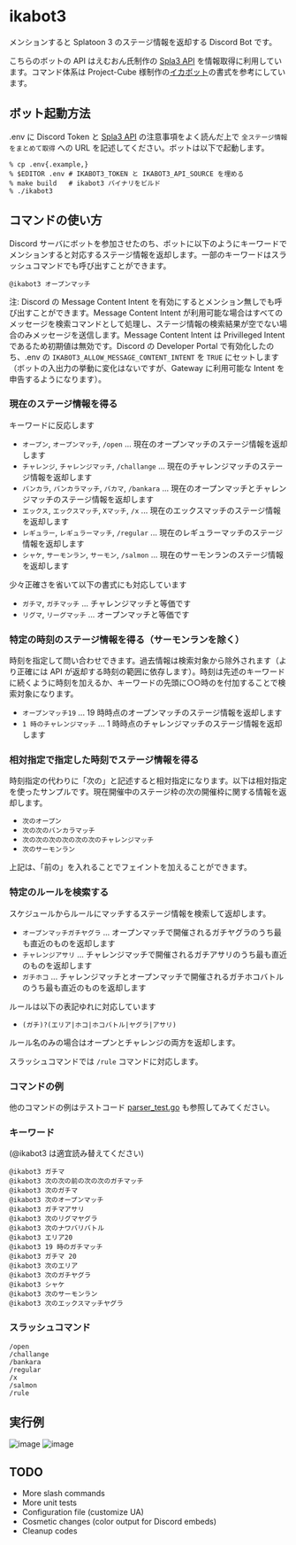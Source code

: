 # ikabot3
メンションすると Splatoon 3 のステージ情報を返却する Discord Bot です。

こちらのボットの API はえむおん氏制作の [Spla3 API](https://spla3.yuu26.com/) を情報取得に利用しています。コマンド体系は Project-Cube 様制作の[イカボット](https://cube-library.net/works/co-production-works/splatoon2-bot-discord/)の書式を参考にしています。

## ボット起動方法
.env に Discord Token と [Spla3 API](https://spla3.yuu26.com/) の注意事項をよく読んだ上で `全ステージ情報をまとめて取得` への URL を記述してください。ボットは以下で起動します。
```
% cp .env{.example,}
% $EDITOR .env # IKABOT3_TOKEN と IKABOT3_API_SOURCE を埋める
% make build   # ikabot3 バイナリをビルド
% ./ikabot3
```

## コマンドの使い方
Discord サーバにボットを参加させたのち、ボットに以下のようにキーワードでメンションすると対応するステージ情報を返却します。一部のキーワードはスラッシュコマンドでも呼び出すことができます。
```
@ikabot3 オープンマッチ
```

注: Discord の Message Content Intent を有効にするとメンション無しでも呼び出すことができます。Message Content Intent が利用可能な場合はすべてのメッセージを検索コマンドとして処理し、ステージ情報の検索結果が空でない場合のみメッセージを送信します。Message Content Intent は Privilleged Intent であるため初期値は無効です。Discord の Developer Portal で有効化したのち、.env の `IKABOT3_ALLOW_MESSAGE_CONTENT_INTENT` を `TRUE` にセットします（ボットの入出力の挙動に変化はないですが、Gateway に利用可能な Intent を申告するようになります）。

### 現在のステージ情報を得る
キーワードに反応します
- `オープン`, `オープンマッチ`, `/open` ... 現在のオープンマッチのステージ情報を返却します
- `チャレンジ`, `チャレンジマッチ`, `/challange` ... 現在のチャレンジマッチのステージ情報を返却します
- `バンカラ`, `バンカラマッチ`, `バカマ`, `/bankara` ... 現在のオープンマッチとチャレンジマッチのステージ情報を返却します
- `エックス`, `エックスマッチ`, `Xマッチ`, `/x` ... 現在のエックスマッチのステージ情報を返却します
- `レギュラー`, `レギュラーマッチ`, `/regular` ... 現在のレギュラーマッチのステージ情報を返却します
- `シャケ`, `サーモンラン`, `サーモン`, `/salmon` ... 現在のサーモンランのステージ情報を返却します

少々正確さを省いて以下の書式にも対応しています
- `ガチマ`, `ガチマッチ` ... チャレンジマッチと等価です
- `リグマ`, `リーグマッチ` ... オープンマッチと等価です

### 特定の時刻のステージ情報を得る（サーモンランを除く）
時刻を指定して問い合わせできます。過去情報は検索対象から除外されます（より正確には API が返却する時刻の範囲に依存します）。時刻は先述のキーワードに続くように時刻を加えるか、キーワードの先頭に○○時のを付加することで検索対象になります。

- `オープンマッチ19` ... 19 時時点のオープンマッチのステージ情報を返却します
- `1 時のチャレンジマッチ` ... 1 時時点のチャレンジマッチのステージ情報を返却します

### 相対指定で指定した時刻でステージ情報を得る
時刻指定の代わりに「次の」と記述すると相対指定になります。以下は相対指定を使ったサンプルです。現在開催中のステージ枠の次の開催枠に関する情報を返却します。
- `次のオープン`
- `次の次のバンカラマッチ`
- `次の次の次の次の次の次のチャレンジマッチ`
- `次のサーモンラン`

上記は、「前の」を入れることでフェイントを加えることができます。

### 特定のルールを検索する
スケジュールからルールにマッチするステージ情報を検索して返却します。
- `オープンマッチガチヤグラ` ... オープンマッチで開催されるガチヤグラのうち最も直近のものを返却します
- `チャレンジアサリ` ... チャレンジマッチで開催されるガチアサリのうち最も直近のものを返却します
- `ガチホコ` ... チャレンジマッチとオープンマッチで開催されるガチホコバトルのうち最も直近のものを返却します

ルールは以下の表記ゆれに対応しています
- `(ガチ)?(エリア|ホコ|ホコバトル|ヤグラ|アサリ)`

ルール名のみの場合はオープンとチャレンジの両方を返却します。

スラッシュコマンドでは `/rule` コマンドに対応します。


### コマンドの例
他のコマンドの例はテストコード [parser_test.go](./parser_test.go) も参照してみてください。

### キーワード
(@ikabot3 は適宜読み替えてください)
```
@ikabot3 ガチマ
@ikabot3 次の次の前の次の次のガチマッチ
@ikabot3 次のガチマ
@ikabot3 次のオープンマッチ
@ikabot3 ガチマアサリ
@ikabot3 次のリグマヤグラ
@ikabot3 次のナワバリバトル
@ikabot3 エリア20
@ikabot3 19 時のガチマッチ
@ikabot3 ガチマ 20
@ikabot3 次のエリア
@ikabot3 次のガチヤグラ
@ikabot3 シャケ
@ikabot3 次のサーモンラン
@ikabot3 次のエックスマッチヤグラ
```

### スラッシュコマンド
```
/open
/challange
/bankara
/regular
/x
/salmon
/rule
```

## 実行例
![image](https://user-images.githubusercontent.com/1993005/190213084-fd714e32-2a50-44ad-a884-e279eeb2986f.png)
![image](https://user-images.githubusercontent.com/1993005/190213307-9f4ea554-5de4-4519-ae52-b77be7eefc18.png)

## TODO
- More slash commands
- More unit tests
- Configuration file (customize UA)
- Cosmetic changes (color output for Discord embeds)
- Cleanup codes
